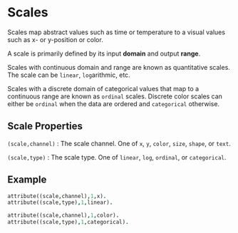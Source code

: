 # Scales

Scales map abstract values such as time or temperature to a visual values such as x- or y-position or color.

A scale is primarily defined by its input **domain** and output **range**.

Scales with continuous domain and range are known as quantitative scales. The scale can be `linear`, `log`arithmic, etc.

Scales with a discrete domain of categorical values that map to a continuous range are known as `ordinal` scales. Discrete color scales can either be `ordinal` when the data are ordered and `categorical` otherwise.

## Scale Properties

`(scale,channel)`
: The scale channel. One of `x`, `y`, `color`, `size`, `shape`, or `text`.

`(scale,type)`
: The scale type. One of `linear`, `log`, `ordinal`, or `categorical`.

## Example

```prolog
attribute((scale,channel),1,x).
attribute((scale,type),1,linear).
```

```prolog
attribute((scale,channel),1,color).
attribute((scale,type),1,categorical).
```
